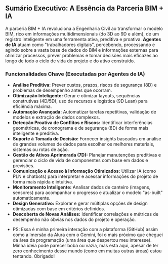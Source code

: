 ## Sumário Executivo: A Essência da Parceria BIM + IA

A parceria BIM + IA revoluciona a Engenharia Civil ao transformar o modelo BIM, rico em informações multidimensionais (do 3D ao 9D e além), de um registro inteligente em uma ferramenta ativa, preditiva e proativa. **Agentes de IA** atuam como "trabalhadores digitais", percebendo, processando e agindo sobre a vasta base de dados do BIM e informações externas para otimizar processos, prever problemas e tomar decisões mais eficazes ao longo de todo o ciclo de vida do projeto e do ativo construído.

### Funcionalidades Chave (Executadas por Agentes de IA)

* **Análise Preditiva:** Prever custos, prazos, riscos de segurança (8D) e problemas de desempenho antes que ocorram.
* **Otimização Inteligente:** Gerar e otimizar layouts, sequências construtivas (4D/5D), uso de recursos e logística (9D Lean) para eficiência máxima.
* **Automação Avançada:** Automatizar tarefas repetitivas, validação de modelos e extração de dados complexos.
* **Detecção Proativa de Conflitos e Riscos:** Identificar interferências geométricas, de cronograma e de segurança (8D) de forma mais inteligente e preditiva.
* **Suporte à Tomada de Decisão:** Fornecer insights baseados em análise de grandes volumes de dados para escolher os melhores materiais, sistemas ou rotas de ação.
* **Gestão de Ativos Aprimorada (7D):** Planejar manutenções preditivas e gerenciar o ciclo de vida de componentes com base em dados e previsões.
* **Comunicação e Acesso à Informação Otimizados:** Utilizar IA (como PLN e chatbots) para interpretar e acessar informações do projeto de forma mais rápida e intuitiva.
* **Monitoramento Inteligente:** Analisar dados de canteiro (imagens, sensores) para acompanhar o progresso e atualizar o modelo "as-built" automaticamente.
* **Design Generativo:** Explorar e gerar múltiplas opções de design otimizadas com base em critérios definidos.
* **Descoberta de Novas Análises:** Identificar correlações e métricas de desempenho não óbvias nos dados do projeto e operação.

- PS: Essa é minha primeira interação com a plataforma (GitHub) assim como a Imersão da Alura com o Gemini, foi o mais próximo que cheguei da área da programação (uma área que despertou meu interesse). Minha ideia pode parecer boba ou vazia, mas esta aqui, apesar de ter zero conhecimento desse mundo (como em muitas outras áreas) estou tentando. Obrigado!
